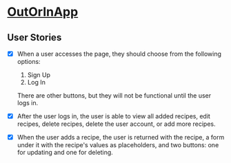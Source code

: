 # [OutOrInApp](https://out-or-in-app--frontend.herokuapp.com/)


## User Stories

- [x] When a user accesses the page, they should choose from the following options:
  1. Sign Up
  1. Log In
  
  There are other buttons, but they will not be functional until the user logs in. 
  
 - [x] After the user logs in, the user is able to view all added recipes, edit recipes, delete recipes, delete the user account, or add more recipes.
  

- [x] When the user adds a recipe, the user is returned with the recipe, a form under it with the recipe's values as placeholders, and two buttons: one for updating and one for deleting. 

